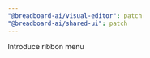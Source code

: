 ```yaml
---
"@breadboard-ai/visual-editor": patch
"@breadboard-ai/shared-ui": patch
---
```


Introduce ribbon menu
